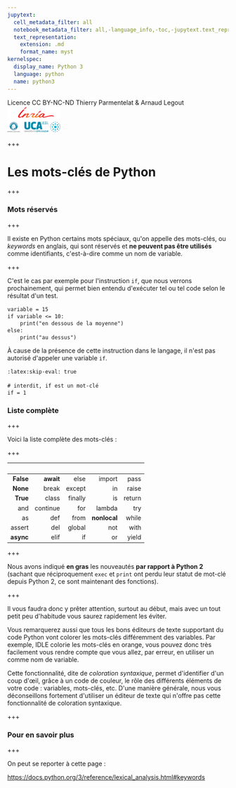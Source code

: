 ```yaml
---
jupytext:
  cell_metadata_filter: all
  notebook_metadata_filter: all,-language_info,-toc,-jupytext.text_representation.jupytext_version,-jupytext.text_representation.format_version
  text_representation:
    extension: .md
    format_name: myst
kernelspec:
  display_name: Python 3
  language: python
  name: python3
---
```


<div class="licence">
<span>Licence CC BY-NC-ND</span>
<span>Thierry Parmentelat &amp; Arnaud Legout</span>
<span><img src="media/both-logos-small-alpha.png" /></span>
</div>

+++

# Les mots-clés de Python

+++

### Mots réservés

+++

Il existe en Python certains mots spéciaux, qu'on appelle des mots-clés, ou *keywords* en anglais, qui sont réservés et **ne peuvent pas être utilisés** comme identifiants, c'est-à-dire comme un nom de variable.

+++

C'est le cas par exemple pour l'instruction `if`, que nous verrons prochainement, qui permet bien entendu d'exécuter tel ou tel code selon le résultat d'un test.

```{code-cell}
variable = 15
if variable <= 10:
    print("en dessous de la moyenne")
else:
    print("au dessus")
```

À cause de la présence de cette instruction dans le langage, il n'est pas autorisé d'appeler une variable `if`.

```{code-cell}
:latex:skip-eval: true

# interdit, if est un mot-clé
if = 1
```

### Liste complète

+++

Voici la liste complète des mots-clés :

+++

| &nbsp;    |   &nbsp; | &nbsp;  | &nbsp;       | &nbsp; |
|----------:|---------:|--------:|-------------:|-------:|
| **False** | **await** | else    | import       | pass   |
| **None**  | break    | except  | in           | raise  |
| **True**  | class    | finally | is           | return |
| and       | continue | for     | lambda       | try    |
| as        | def      | from    | **nonlocal** | while  |
| assert    | del      | global  | not          | with   |
| **async** | elif     | if      | or           | yield  |

+++

Nous avons indiqué **en gras** les nouveautés **par rapport à Python 2**  (sachant que réciproquement `exec` et `print` ont perdu leur statut de mot-clé depuis Python 2, ce sont maintenant des fonctions).

+++

Il vous faudra donc y prêter attention, surtout au début, mais avec un tout petit peu d'habitude vous saurez rapidement les éviter.

Vous remarquerez aussi que tous les bons éditeurs de texte supportant du code Python vont colorer les mots-clés différemment des variables. Par exemple, IDLE colorie les mots-clés en orange, vous pouvez donc très facilement vous rendre compte que vous allez, par erreur, en utiliser un comme nom de variable.

Cette fonctionnalité, dite de *coloration syntaxique*, permet d'identifier d'un coup d'œil, grâce à un code de couleur, le rôle des différents éléments de votre code : variables, mots-clés, etc. D'une manière générale, nous vous déconseillons fortement d'utiliser un éditeur de texte qui n'offre pas cette fonctionnalité de coloration syntaxique.

+++

### Pour en savoir plus

+++

On peut se reporter à cette page :

<https://docs.python.org/3/reference/lexical_analysis.html#keywords>
